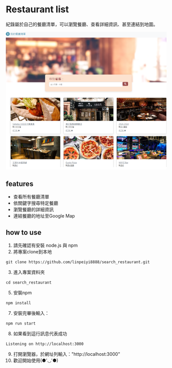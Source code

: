 # Restaurant list 
紀錄屬於自己的餐廳清單，可以瀏覽餐廳、查看詳細資訊、甚至連結到地圖。

![Restaurant List print screen](./public/image/PrintScreen.png)

## features

- 查看所有餐廳清單
- 依關鍵字搜尋特定餐廳
- 瀏覽餐廳的詳細資訊
- 連結餐廳的地址至Google Map

## how to use

1. 請先確認有安裝 node.js 與 npm
2. 將專案clone到本地
```
git clone https://github.com/linpeiyi8888/search_restaurant.git
```
3. 進入專案資料夾
```
cd search_restaurant
```
5. 安裝npm
```
npm install
```
7. 安裝完畢後輸入：
```
npm run start
```
8. 如果看到這行訊息代表成功
```
Listening on http://localhost:3000
```
9. 打開瀏覽器，於網址列輸入："http://localhost:3000"
10. 歡迎開始使用(●'◡'●)
